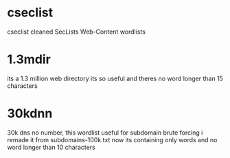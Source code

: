 # cseclist
cseclist cleaned SecLists Web-Content wordlists
# 1.3mdir
its a 1.3 million web directory its so useful and theres no word longer than 15 characters 
# 30kdnn
30k dns no number, this wordlist useful for subdomain brute forcing i remade it from subdomains-100k.txt now its containing only words and no word longer than 10 characters
